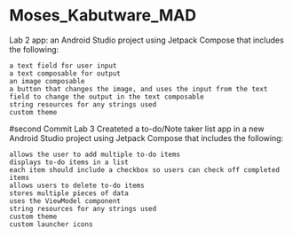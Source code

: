 # Moses_Kabutware_MAD
Lab 2 app: an Android Studio project using Jetpack Compose that includes the following:

    a text field for user input
    a text composable for output
    an image composable
    a button that changes the image, and uses the input from the text field to change the output in the text composable
    string resources for any strings used
    custom theme

#second Commit
Lab 3
Createted a to-do/Note taker list app in a new Android Studio project using Jetpack Compose that includes the following:


    allows the user to add multiple to-do items
    displays to-do items in a list
    each item should include a checkbox so users can check off completed items
    allows users to delete to-do items
    stores multiple pieces of data
    uses the ViewModel component
    string resources for any strings used
    custom theme
    custom launcher icons

